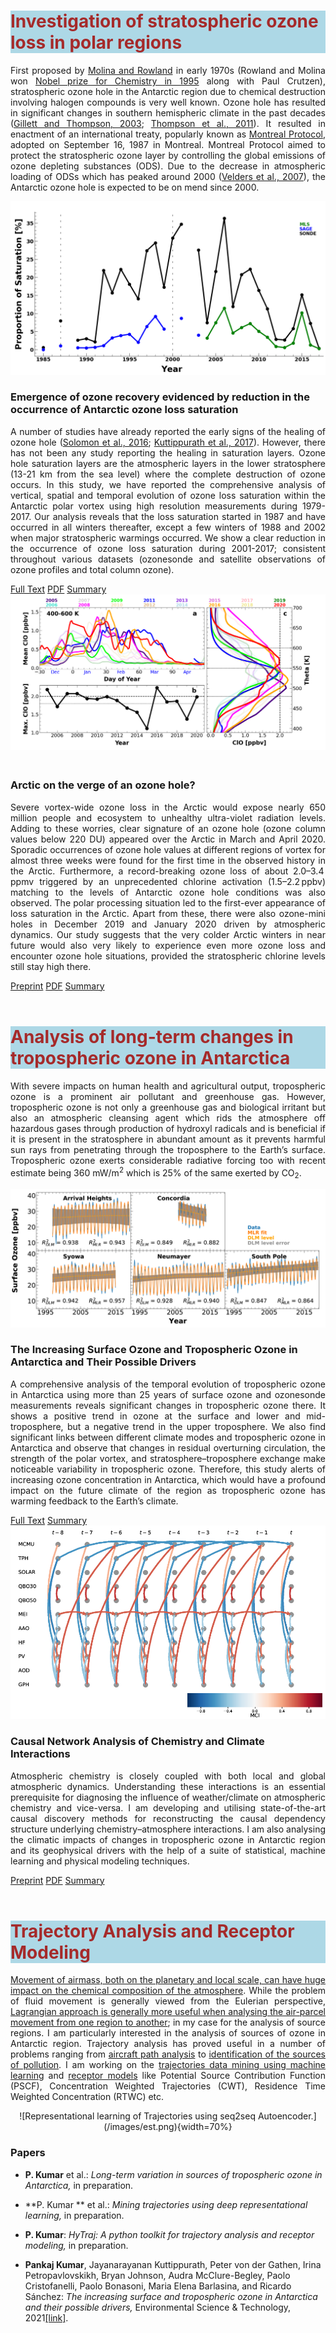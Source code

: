 <!--
.. title: Research
.. slug: research
.. date: 2020-05-07 05:52:47 UTC+05:30
.. tags: 
.. category: 
.. link: 
.. description: 
.. type: text
.. hidetitle: True
-->

<style type="text/css">
  p a {
  text-decoration: underline;
}

  .row-eq-height {
  display: -webkit-box;
  display: -webkit-flex;
  display: -ms-flexbox;
  display: flex;
}

</style>


<!--For Altmetric badges-->
<script type='text/javascript' src='https://d1bxh8uas1mnw7.cloudfront.net/assets/embed.js'></script>
	
<!--For Dimensions badges-->
<script async src="https://badge.dimensions.ai/badge.js" charset="utf-8"></script>

<h1 style="background-color: #ADD8E6; color:#A52A2A">Investigation of stratospheric ozone loss in polar regions</h1>

<p align='justify'>
First proposed by <a href="https://www.nature.com/articles/249810a0" style="text-decoration: underline">Molina and Rowland</a> in early 1970s (Rowland and Molina won <a href="https://www.nobelprize.org/prizes/chemistry/1995/summary/" style="text-decoration: underline">Nobel prize for Chemistry in 1995</a> along with Paul Crutzen), stratospheric ozone hole in the Antarctic region due to chemical destruction involving halogen compounds is very well known. Ozone hole has resulted in significant changes in southern hemispheric climate in the past decades (<a href="https://science.sciencemag.org/content/302/5643/273.full" style="text-decoration: underline">Gillett and Thompson, 2003</a>; <a href="https://www.nature.com/articles/ngeo1296">Thompson et al., 2011</a>). It resulted in enactment of an international treaty, popularly known as <a href="https://ozone.unep.org/treaties/montreal-protocol">Montreal Protocol</a>, adopted on September 16, 1987 in Montreal. Montreal Protocol aimed to protect the stratospheric ozone layer by controlling the global emissions of ozone depleting substances (ODS). Due to the decrease in atmospheric loading of ODSs which has peaked around 2000 (<a href="https://www.pnas.org/content/104/12/4814">Velders et al., 2007</a>), the Antarctic ozone hole is expected to be on mend since 2000. 
</p>

<div class="row row-cols-1 row-cols-sm-1 row-cols-md-1 row-cols-lg-2">

<div class="col mb-4 row-eq-height">
<div class="card">
<img class="card-img-top" src="/images/sonde11.png">
<div class="card-body">
<h3 class="card-title" align="left">Emergence of ozone recovery evidenced by reduction in the occurrence of Antarctic ozone loss saturation</h3>
<p class="card-text" align='justify'>A number of studies have already reported the early signs of the healing of ozone hole (<a href="https://science.sciencemag.org/content/353/6296/269.full">Solomon et al., 2016</a>; <a href="https://www.nature.com/articles/s41598-017-00722-7">Kuttippurath et al., 2017</a>). However, there has not been any study reporting the healing in saturation layers. Ozone hole saturation layers are the atmospheric layers in the lower stratosphere (13-21 km from the sea level) where the complete destruction of ozone occurs. In this study, we have reported the comprehensive analysis of vertical, spatial and temporal evolution of ozone loss saturation within the Antarctic polar vortex using high resolution measurements during 1979-2017. Our analysis reveals that the loss saturation started in 1987 and have occurred in all winters thereafter, except a few winters of 1988 and 2002 when major stratospheric warmings occurred. We show a clear reduction in the occurrence of ozone loss saturation during 2001-2017; consistent throughout various datasets (ozonesonde and satellite observations of ozone profiles and total column ozone). </p>
      
<span>
<a href="http://www.nature.com/articles/s41612-018-0052-6" class="btn btn-primary">Full Text</a>  
<a href="https://www.nature.com/articles/s41612-018-0052-6.pdf" class="btn btn-primary">PDF</a> 
<a href="/images/posters/NPJ_01.png" class="btn btn-primary">Summary</a> 
</span>

</div>
</div>
</div>

<div class="col mb-4 row-eq-height">
<div class="card">
<img class="card-img-top" src="/images/clo.png">
<div class="card-body">
<h3 class="card-title" align="left"><br/>Arctic on the verge of an ozone hole? <br/></h3>
<p class="card-text" align='justify'>  Severe vortex-wide ozone loss in the Arctic would expose nearly 650 million people and ecosystem to unhealthy ultra-violet radiation levels. Adding to these worries, clear signature of an ozone hole (ozone column values below 220 DU) appeared over the Arctic in March and April 2020. Sporadic occurrences of ozone hole values at different regions of vortex for almost three weeks were found for the first time in the observed history in the Arctic. Furthermore, a record-breaking ozone loss of about 2.0–3.4 ppmv triggered by an unprecedented chlorine activation (1.5–2.2 ppbv) matching to the levels of Antarctic ozone hole conditions was also observed. The polar processing situation led to the first-ever appearance of loss saturation in the Arctic. Apart from these, there were also ozone-mini holes in December 2019 and January 2020 driven by atmospheric dynamics. Our study suggests that the very colder Arctic winters in near future would also very likely to experience even more ozone loss and encounter ozone hole situations, provided the stratospheric chlorine levels still stay high there. </p>
      
<span>
<a href="https://acp.copernicus.org/preprints/acp-2020-1313/" class="btn btn-primary">Preprint</a>  
<a href="https://acp.copernicus.org/preprints/acp-2020-1313/acp-2020-1313.pdf" class="btn btn-primary">PDF</a> 
<a href="/images/posters/ACP_01.png" class="btn btn-primary">Summary</a> 
</span>

</div>
</div>
</div>

</div>

<BR>

<h1 style="background-color: #ADD8E6; color:#A52A2A">Analysis of long-term changes in tropospheric ozone in Antarctica</h1>

<p align='justify'>
With severe impacts on human health and agricultural output, tropospheric ozone is a prominent air pollutant and greenhouse gas. However, tropospheric ozone is not only a greenhouse gas and
biological irritant but also an atmospheric cleansing agent which rids the atmosphere off hazardous gases through production of hydroxyl radicals and is beneficial if it is present in the stratosphere in abundant amount as it prevents harmful sun rays from penetrating through the troposphere to the Earth’s surface. Tropospheric ozone exerts considerable radiative forcing too with recent estimate being 360 mW/m<sup>2</sup> which is 25% of the same exerted by CO<sub>2</sub>.</p>

<div class="row row-cols-1 row-cols-sm-1 row-cols-md-1 row-cols-lg-2">

<div class="col mb-4 row-eq-height">
<div class="card">
<img class="card-img-top" src="/images/dlm.png">
<div class="card-body">
<h3 class="card-title" align="left">The Increasing Surface Ozone and Tropospheric Ozone in Antarctica and Their Possible Drivers</h3>
<p class="card-text" align='justify'>A comprehensive analysis of the temporal evolution of tropospheric ozone in Antarctica using more than 25 years of surface ozone and ozonesonde measurements reveals significant changes in tropospheric ozone there. It shows a positive trend in ozone at the surface and lower and mid-troposphere, but a negative trend in the upper troposphere. We also find significant links between different climate modes and tropospheric ozone in Antarctica and observe that changes in residual overturning circulation, the strength of the polar vortex, and stratosphere–troposphere exchange make noticeable variability in tropospheric ozone. Therefore, this study alerts of increasing ozone concentration in Antarctica, which would have a profound impact on the future climate of the region as tropospheric ozone has warming feedback to the Earth’s climate. </p>
      
<span>
<a href="https://pubs.acs.org/doi/10.1021/acs.est.0c08491" class="btn btn-primary">Full Text</a>  
<a href="/images/posters/EST_01.png" class="btn btn-primary">Summary</a> 
</span>

</div>
</div>
</div>

<div class="col mb-4 row-eq-height">
<div class="card">
<img class="card-img-top" src="/images/causal.png">
<div class="card-body">
<h3 class="card-title" align="left">Causal Network Analysis of Chemistry and Climate Interactions <br/></h3>
<p class="card-text" align='justify'>  Atmospheric chemistry is closely coupled with both local and global atmospheric dynamics. Understanding these interactions is an essential prerequisite for diagnosing the influence of weather/climate on atmospheric chemistry and vice-versa. I am developing and utilising state-of-the-art causal discovery methods for reconstructing the causal dependency structure underlying chemistry–atmosphere interactions. I am also analysing the climatic impacts of changes in tropospheric ozone in Antarctic region and its geophysical drivers with the help of a suite of statistical, machine learning and physical modeling techniques.</p>

<span>
<a href="https://www.researchsquare.com/article/rs-826824/v1" class="btn btn-primary">Preprint</a>  
<a href="https://assets.researchsquare.com/files/rs-826824/v1_covered.pdf" class="btn btn-primary">PDF</a> 
<a href="/images/posters/Causal_01.png" class="btn btn-primary">Summary</a> 
</span>

</div>
</div>
</div>

</div>

<br/>

<h1 style="background-color: #ADD8E6; color:#A52A2A">Trajectory Analysis and Receptor Modeling</h1>

<p align='justify'>
<a href="https://linkinghub.elsevier.com/retrieve/pii/S0169809511002948">Movement of airmass, both on the planetary and local scale, can have huge impact on the chemical composition of the atmosphere</a>. While the problem of fluid movement is generally viewed from the Eulerian perspective, <a href="https://www.atmos-chem-phys.net/15/7877/2015/">Lagrangian approach is generally more useful when analysing the air-parcel movement from one region to another</a>; in my case for the analysis of source regions. I am particularly interested in the analysis of sources of ozone in Antarctic region. Trajectory analysis has proved useful in a number of problems ranging from <a href="https://arc.aiaa.org/doi/abs/10.2514/1.G000537?journalCode=jgcd">aircraft path analysis</a> to <a href="https://agupubs.onlinelibrary.wiley.com/doi/full/10.1029/2005JD006577">identification of the sources of pollution</a>. I am working on the <a href="https://www.mdpi.com/2220-9964/6/7/210">trajectories data mining using machine learning</a> and <a href="https://enveurope.springeropen.com/articles/10.1186/s12302-019-0233-x">receptor models</a> like Potential Source Contribution Function (PSCF), Concentration Weighted Trajectories (CWT), Residence Time Weighted Concentration (RTWC) etc.
</p>

<center>
![Representational learning of Trajectories using seq2seq Autoencoder.](/images/est.png){width=70%} 
</center>

<p></p>

### Papers

-   **P. Kumar** et al.: *Long-term variation in sources of tropospheric ozone in Antarctica,* in preparation.

-   **P. Kumar ** et al.: *Mining trajectories using deep representational learning,* in preparation.

-   **P. Kumar**: *HyTraj: A python toolkit for trajectory analysis and receptor modeling,* in preparation.
-   <p><strong>Pankaj Kumar</strong>, Jayanarayanan Kuttippurath, Peter von der Gathen, Irina Petropavlovskikh, Bryan Johnson, Audra McClure-Begley, Paolo Cristofanelli, Paolo Bonasoni, Maria Elena Barlasina, and Ricardo Sánchez: <em>The increasing surface and tropospheric ozone in Antarctica and their possible drivers,</em> Environmental Science &amp; Technology, 2021<a href="https://doi.org/10.1021/acs.est.0c08491">[link]</a>.</p>

